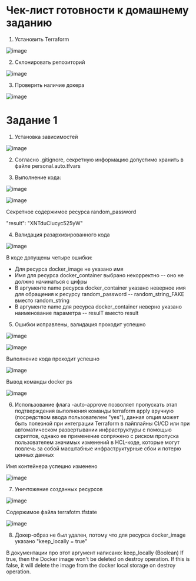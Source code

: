 # Чек-лист готовности к домашнему заданию

1) Установить Terraform

![image](https://github.com/user-attachments/assets/dd055a87-39cd-454f-92bf-83aeba905a77)

2) Склонировать репозиторий

![image](https://github.com/user-attachments/assets/fd726f87-8fd6-49b9-9138-bc175011335c)

3) Проверить наличие докера

![image](https://github.com/user-attachments/assets/4d6ef65d-85b9-4bfa-8bf2-04c91449946a)

# Задание 1

1) Установка зависимостей

![image](https://github.com/user-attachments/assets/5fa605b2-a747-455d-b6a2-7af3e9a5761f)

2) Согласно .gitignore, секретную информацию допустимо хранить в файле personal.auto.tfvars

3) Выполнение кода:

![image](https://github.com/user-attachments/assets/facd5e53-3b2e-4634-a8b0-f351ddba1201)

![image](https://github.com/user-attachments/assets/183ca229-4cb8-4eeb-80a6-de8a5399b55d)

Секретное содержимое ресурса random_password

"result": "XNTduCIucyc525yW"

4) Валидация разархивированного кода

![image](https://github.com/user-attachments/assets/015edc9c-735a-47c8-b862-23b3b1422cd2)

В коде допущены четыре ошибки:
* Для ресурса docker_image не указано имя
* Имя для ресурса docker_container выбрано некорректно -- оно не должно начинаться с цифры
* В аргументе name ресурса docker_container указано неверное имя для обращения к ресурсу random_password -- random_string_FAKE вместо random_string
* В аргументе name для ресурса docker_container неверно указано наименование параметра -- resulT вместо result


5) Ошибки исправлены, валидация проходит успешно

![image](https://github.com/user-attachments/assets/ec51785c-1517-47a9-b20d-e8df2ff91df7)


![image](https://github.com/user-attachments/assets/7b93c32c-c237-4e6f-8046-b4ad44994cfc)

Выполнение кода проходит успешно

![image](https://github.com/user-attachments/assets/ae999ceb-5ea1-4ebb-9b41-887e9b1fab1e)

Вывод команды docker ps

![image](https://github.com/user-attachments/assets/3ac9330d-2d46-430d-8da3-92ec39edd83f)

6) Использование флага -auto-approve позволяет пропускать этап подтверждения выполнения команды terraform apply вручную (посредством ввода пользователем "yes"), данная опция может быть полезной при интеграции Terraform в пайплайны CI/CD или при автоматическом развертывании инфраструктуры с помощью скриптов, однако ее применение сопряжено с риском пропуска пользователем значимых изменений в HCL-коде, которые могут повлечь за собой масштабные инфраструктурные сбои и потерю ценных данных

Имя контейнера успешно изменено

![image](https://github.com/user-attachments/assets/f0e7ed7a-9f03-4437-9190-20847a44c692)

7) Уничтожение созданных ресурсов

![image](https://github.com/user-attachments/assets/3bd35fa7-5f24-4e97-b0b4-8b41c35f0d98)

Содержимое файла terrafotm.tfstate

![image](https://github.com/user-attachments/assets/83118b9c-48ed-434f-86de-f67654c628d3)

8) Докер-образ не был удален, потому что для ресурса docker_image указано "keep_locally = true"

В документации про этот аргумент написано: keep_locally (Boolean) If true, then the Docker image won't be deleted on destroy operation. If this is false, it will delete the image from the docker local storage on destroy operation.


















